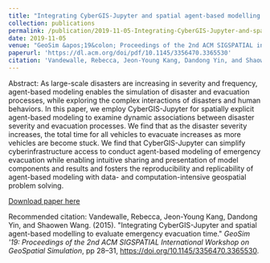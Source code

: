 ```yaml
---
title: "Integrating CyberGIS-Jupyter and spatial agent-based modelling to evaluate emergency evacuation time"
collection: publications
permalink: /publication/2019-11-05-Integrating-CyberGIS-Jupyter-and-spatial-agent-based-modelling-to-evaluate-emergency-evacuation-time
date: 2019-11-05
venue: "GeoSim &apos;19&colon; Proceedings of the 2nd ACM SIGSPATIAL international workshop on geospatial simulation"
paperurl: 'https://dl.acm.org/doi/pdf/10.1145/3356470.3365530'
citation: 'Vandewalle, Rebecca, Jeon-Young Kang, Dandong Yin, and Shaowen Wang. (2015). &quot;Integrating CyberGIS-Jupyter and spatial agent-based modelling to evaluate emergency evacuation time.&quot; <i>GeoSim '19: Proceedings of the 2nd ACM SIGSPATIAL International Workshop on GeoSpatial Simulation</i>, pp 28–31, https://doi.org/10.1145/3356470.3365530.'
---
```

Abstract: As large-scale disasters are increasing in severity and frequency, agent-based modeling enables the simulation of disaster and evacuation processes, while exploring the complex interactions of disasters and human behaviors. In this paper, we employ CyberGIS-Jupyter for spatially explicit agent-based modeling to examine dynamic associations between disaster severity and evacuation processes. We find that as the disaster severity increases, the total time for all vehicles to evacuate increases as more vehicles are become stuck. We find that CyberGIS-Jupyter can simplify cyberinfrastructure access to conduct agent-based modeling of emergency evacuation while enabling intuitive sharing and presentation of model components and results and fosters the reproducibility and replicability of agent-based modeling with data- and computation-intensive geospatial problem solving.

[Download paper here](https://dl.acm.org/doi/pdf/10.1145/3356470.3365530f)

Recommended citation: Vandewalle, Rebecca, Jeon-Young Kang, Dandong Yin, and Shaowen Wang. (2015). "Integrating CyberGIS-Jupyter and spatial agent-based modelling to evaluate emergency evacuation time." <i>GeoSim '19: Proceedings of the 2nd ACM SIGSPATIAL International Workshop on GeoSpatial Simulation</i>, pp 28–31, https://doi.org/10.1145/3356470.3365530.